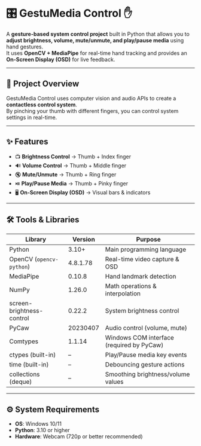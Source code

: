 # 🎛️ GestuMedia Control ✋

A **gesture-based system control project** built in Python that allows you to **adjust brightness, volume, mute/unmute, and play/pause media** using hand gestures.  
It uses **OpenCV + MediaPipe** for real-time hand tracking and provides an **On-Screen Display (OSD)** for live feedback.  

---

## 📌 Project Overview  
GestuMedia Control uses computer vision and audio APIs to create a **contactless control system**.  
By pinching your thumb with different fingers, you can control system settings in real-time.  

---

## ✨ Features  
- 📺 **Brightness Control** → Thumb + Index finger  
- 🔊 **Volume Control** → Thumb + Middle finger  
- 🔇 **Mute/Unmute** → Thumb + Ring finger  
- ⏯️ **Play/Pause Media** → Thumb + Pinky finger  
- 🖥️ **On-Screen Display (OSD)** → Visual bars & indicators  

---

## 🛠️ Tools & Libraries  

| Library | Version | Purpose |
|---------|---------|---------|
| Python | 3.10+ | Main programming language |
| OpenCV (`opencv-python`) | 4.8.1.78 | Real-time video capture & OSD |
| MediaPipe | 0.10.8 | Hand landmark detection |
| NumPy | 1.26.0 | Math operations & interpolation |
| screen-brightness-control | 0.22.2 | System brightness control |
| PyCaw | 20230407 | Audio control (volume, mute) |
| Comtypes | 1.1.14 | Windows COM interface (required by PyCaw) |
| ctypes (built-in) | – | Play/Pause media key events |
| time (built-in) | – | Debouncing gesture actions |
| collections (deque) | – | Smoothing brightness/volume values |

---

## ⚙️ System Requirements  
- **OS**: Windows 10/11  
- **Python**: 3.10 or higher  
- **Hardware**: Webcam (720p or better recommended)  
